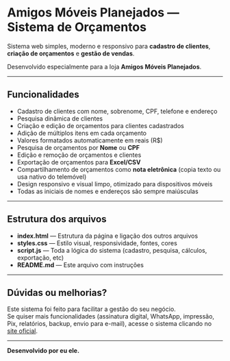 # Amigos Móveis Planejados — Sistema de Orçamentos

Sistema web simples, moderno e responsivo para **cadastro de clientes**, **criação de orçamentos** e **gestão de vendas**.

Desenvolvido especialmente para a loja **Amigos Móveis Planejados**.

---

## Funcionalidades

- Cadastro de clientes com nome, sobrenome, CPF, telefone e endereço
- Pesquisa dinâmica de clientes
- Criação e edição de orçamentos para clientes cadastrados
- Adição de múltiplos itens em cada orçamento
- Valores formatados automaticamente em reais (R$)
- Pesquisa de orçamentos por **Nome** ou **CPF**
- Edição e remoção de orçamentos e clientes
- Exportação de orçamentos para **Excel/CSV**
- Compartilhamento de orçamentos como **nota eletrônica** (copia texto ou usa nativo do telemóvel)
- Design responsivo e visual limpo, otimizado para dispositivos móveis
- Todas as iniciais de nomes e endereços são sempre maiúsculas

---

## Estrutura dos arquivos

- **index.html** — Estrutura da página e ligação dos outros arquivos
- **styles.css** — Estilo visual, responsividade, fontes, cores
- **script.js** — Toda a lógica do sistema (cadastro, pesquisa, cálculos, exportação, etc)
- **README.md** — Este arquivo com instruções

---

## Dúvidas ou melhorias?

Este sistema foi feito para facilitar a gestão do seu negócio.  
Se quiser mais funcionalidades (assinatura digital, WhatsApp, impressão, Pix, relatórios, backup, envio para e-mail), acesse o sistema clicando no [site oficial](https://exemplo.com).

---

**Desenvolvido por eu ele.**  

